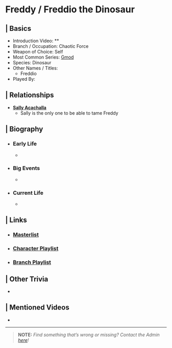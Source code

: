 # Freddy / Freddio the Dinosaur  


## | Basics  
- Introduction Video: **  
- Branch / Occupation: Chaotic Force  
- Weapon of Choice: Self  
- Most Common Series: [Gmod](6.Series/Gmod.html)  
- Species: Dinosaur  
- Other Names / Titles:   
  - Freddio  
- Played By: []()  


## | Relationships  
- [**Sally Acachalla**](5.Characters/Sally_Acachalla.html)  
  - Sally is the only one to be able to tame Freddy 


## | Biography  
- ### Early Life  
  -   
- ### Big Events  
  -   
- ### Current Life  
  -   

 
## | Links  
- ### [Masterlist]()  
- ### [Character Playlist]()  
- ### [Branch Playlist]()  


## | Other Trivia  
-   

## | Mentioned Videos
- []()

----

> **NOTE:** *Find something that’s wrong or missing? Contact the Admin [here](./chapter_2.md)!*